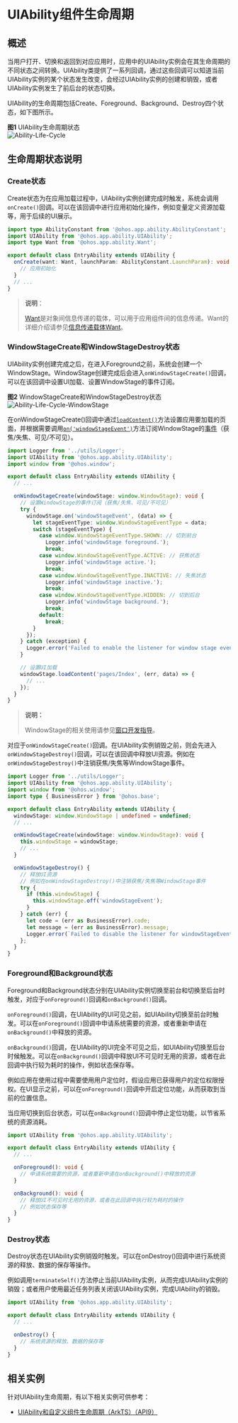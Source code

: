# UIAbility组件生命周期


## 概述

当用户打开、切换和返回到对应应用时，应用中的UIAbility实例会在其生命周期的不同状态之间转换。UIAbility类提供了一系列回调，通过这些回调可以知道当前UIAbility实例的某个状态发生改变，会经过UIAbility实例的创建和销毁，或者UIAbility实例发生了前后台的状态切换。

UIAbility的生命周期包括Create、Foreground、Background、Destroy四个状态，如下图所示。

**图1** UIAbility生命周期状态  
![Ability-Life-Cycle](figures/Ability-Life-Cycle.png)  


## 生命周期状态说明


### Create状态

Create状态为在应用加载过程中，UIAbility实例创建完成时触发，系统会调用`onCreate()`回调。可以在该回调中进行应用初始化操作，例如变量定义资源加载等，用于后续的UI展示。


```ts
import type AbilityConstant from '@ohos.app.ability.AbilityConstant';
import UIAbility from '@ohos.app.ability.UIAbility';
import type Want from '@ohos.app.ability.Want';

export default class EntryAbility extends UIAbility {
  onCreate(want: Want, launchParam: AbilityConstant.LaunchParam): void {
    // 应用初始化
  }
  // ...
}
```

> **说明**：
>
> [Want](../reference/apis/js-apis-app-ability-want.md)是对象间信息传递的载体，可以用于应用组件间的信息传递。Want的详细介绍请参见[信息传递载体Want](want-overview.md)。

### WindowStageCreate和WindowStageDestroy状态

UIAbility实例创建完成之后，在进入Foreground之前，系统会创建一个WindowStage。WindowStage创建完成后会进入`onWindowStageCreate()`回调，可以在该回调中设置UI加载、设置WindowStage的事件订阅。

**图2** WindowStageCreate和WindowStageDestroy状态  
![Ability-Life-Cycle-WindowStage](figures/Ability-Life-Cycle-WindowStage.png)  

在onWindowStageCreate()回调中通过[`loadContent()`](../reference/apis/js-apis-window.md#loadcontent9-2)方法设置应用要加载的页面，并根据需要调用[`on('windowStageEvent')`](../reference/apis/js-apis-window.md#onwindowstageevent9)方法订阅WindowStage的[事件](../reference/apis/js-apis-window.md#windowstageeventtype9)（获焦/失焦、可见/不可见）。

```ts
import Logger from '../utils/Logger';
import UIAbility from '@ohos.app.ability.UIAbility';
import window from '@ohos.window';

export default class EntryAbility extends UIAbility {
  // ...

  onWindowStageCreate(windowStage: window.WindowStage): void {
    // 设置WindowStage的事件订阅（获焦/失焦、可见/不可见）
    try {
      windowStage.on('windowStageEvent', (data) => {
        let stageEventType: window.WindowStageEventType = data;
        switch (stageEventType) {
          case window.WindowStageEventType.SHOWN: // 切到前台
            Logger.info('windowStage foreground.');
            break;
          case window.WindowStageEventType.ACTIVE: // 获焦状态
            Logger.info('windowStage active.');
            break;
          case window.WindowStageEventType.INACTIVE: // 失焦状态
            Logger.info('windowStage inactive.');
            break;
          case window.WindowStageEventType.HIDDEN: // 切到后台
            Logger.info('windowStage background.');
            break;
          default:
            break;
        }
      });
    } catch (exception) {
      Logger.error('Failed to enable the listener for window stage event changes. Cause:' + 		               JSON.stringify(exception));
    }

    // 设置UI加载
    windowStage.loadContent('pages/Index', (err, data) => {
      // ...
    });
  }
}
```

> **说明：**
>
> WindowStage的相关使用请参见[窗口开发指导](../windowmanager/application-window-stage.md)。

对应于`onWindowStageCreate()`回调。在UIAbility实例销毁之前，则会先进入`onWindowStageDestroy()`回调，可以在该回调中释放UI资源。例如在`onWindowStageDestroy()`中注销获焦/失焦等WindowStage事件。


```ts
import Logger from '../utils/Logger';
import UIAbility from '@ohos.app.ability.UIAbility';
import window from '@ohos.window';
import type { BusinessError } from '@ohos.base';

export default class EntryAbility extends UIAbility {
  windowStage: window.WindowStage | undefined = undefined;
  // ...

  onWindowStageCreate(windowStage: window.WindowStage): void {
    this.windowStage = windowStage;
    // ...
  }

  onWindowStageDestroy() {
    // 释放UI资源
    // 例如在onWindowStageDestroy()中注销获焦/失焦等WindowStage事件
    try {
      if (this.windowStage) {
        this.windowStage.off('windowStageEvent');
      }
    } catch (err) {
      let code = (err as BusinessError).code;
      let message = (err as BusinessError).message;
      Logger.error(`Failed to disable the listener for windowStageEvent. Code is ${code}, message is ${message}`);
    };
  }
}
```


### Foreground和Background状态

Foreground和Background状态分别在UIAbility实例切换至前台和切换至后台时触发，对应于`onForeground()`回调和`onBackground()`回调。

`onForeground()`回调，在UIAbility的UI可见之前，如UIAbility切换至前台时触发。可以在`onForeground()`回调中申请系统需要的资源，或者重新申请在`onBackground()`中释放的资源。

`onBackground()`回调，在UIAbility的UI完全不可见之后，如UIAbility切换至后台时候触发。可以在`onBackground()`回调中释放UI不可见时无用的资源，或者在此回调中执行较为耗时的操作，例如状态保存等。

例如应用在使用过程中需要使用用户定位时，假设应用已获得用户的定位权限授权。在UI显示之前，可以在`onForeground()`回调中开启定位功能，从而获取到当前的位置信息。

当应用切换到后台状态，可以在`onBackground()`回调中停止定位功能，以节省系统的资源消耗。


```ts
import UIAbility from '@ohos.app.ability.UIAbility';

export default class EntryAbility extends UIAbility {
  // ...

  onForeground(): void {
    // 申请系统需要的资源，或者重新申请在onBackground()中释放的资源
  }

  onBackground(): void {
    // 释放UI不可见时无用的资源，或者在此回调中执行较为耗时的操作
    // 例如状态保存等
  }
}
```


### Destroy状态

Destroy状态在UIAbility实例销毁时触发。可以在onDestroy()回调中进行系统资源的释放、数据的保存等操作。

例如调用`terminateSelf()`方法停止当前UIAbility实例，从而完成UIAbility实例的销毁；或者用户使用最近任务列表关闭该UIAbility实例，完成UIAbility的销毁。

```ts
import UIAbility from '@ohos.app.ability.UIAbility';

export default class EntryAbility extends UIAbility {
  // ...

  onDestroy() {
    // 系统资源的释放、数据的保存等
  }
}
```

## 相关实例

针对UIAbility生命周期，有以下相关实例可供参考：

- [UIAbility和自定义组件生命周期（ArkTS）（API9）](https://gitee.com/openharmony/codelabs/tree/master/Ability/UIAbilityLifeCycle)
